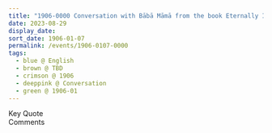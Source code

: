 ```yaml
---
title: "1906-0000 Conversation with Bābā Māmā from the book Eternally Inspired Recollections of Our Divine Mother, Volume 7, Page 143"
date: 2023-08-29
display_date: 
sort_date: 1906-01-07
permalink: /events/1906-0107-0000
tags:
  - blue @ English
  - brown @ TBD
  - crimson @ 1906
  - deeppink @ Conversation
  - green @ 1906-01
---
```


<wave-list>
  <list-title color="green" width="75">Key Quote</list-title>
  <list-item color="BlanchedAlmond"  width="200"></list-item>
  <list-item color="Lavender"></list-item>
  <list-item color="BlanchedAlmond"></list-item>
</wave-list>

<br>

<wave-list>
  <list-title color="green" width="75">Comments</list-title>
  <list-item color="BlanchedAlmond"  width="200"></list-item>
  <list-item color="Lavender"></list-item>
  <list-item color="BlanchedAlmond"></list-item>
</wave-list>